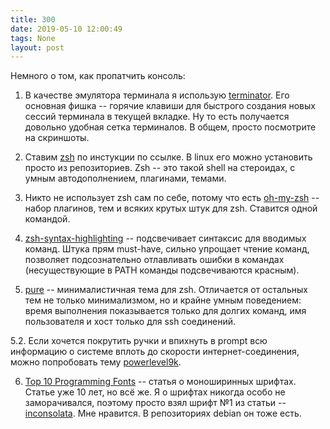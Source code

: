 ```yaml
---
title: 300
date: 2019-05-10 12:00:49
tags: None
layout: post
---
```


Немного о том, как пропатчить консоль:

1. В качестве эмулятора терминала я использую [terminator](https://gnometerminator.blogspot.com/p/introduction.html). Его основная фишка -- горячие клавиши для быстрого создания новых сессий терминала в текущей вкладке. Ну то есть получается довольно удобная сетка терминалов. В общем, просто посмотрите на скриншоты.

2. Ставим [zsh](https://github.com/robbyrussell/oh-my-zsh/wiki/Installing-ZSH) по инстукции по ссылке. В linux его можно установить просто из репозиториев. Zsh -- это такой shell на стероидах, с умным автодополнением, плагинами, темами.

3. Никто не использует zsh сам по себе, потому что есть [oh-my-zsh](https://github.com/robbyrussell/oh-my-zsh) -- набор плагинов, тем и всяких крутых штук для zsh. Ставится одной командой.

4. [zsh-syntax-highlighting](https://github.com/zsh-users/zsh-syntax-highlighting) -- подсвечивает синтаксис для вводимых команд. Штука прям must-have, сильно упрощает чтение команд, позволяет подсознательно отлавливать ошибки в командах (несуществующие в PATH команды подсвечиваются красным).

5. [pure](https://github.com/sindresorhus/pure) -- минималистичная тема для zsh. Отличается от остальных тем не только минимализмом, но и крайне умным поведением: время выполнения показывается только для долгих команд, имя пользователя и хост только для ssh соединений.

5.2. Если хочется покрутить ручки и впихнуть в prompt всю информацию о системе вплоть до скорости интернет-соединения, можно попробовать тему [powerlevel9k](https://github.com/bhilburn/powerlevel9k).

6. [Top 10 Programming Fonts](http://hivelogic.com/articles/top-10-programming-fonts/) -- статья о моноширинных шрифтах. Статье уже 10 лет, но всё же. Я о шрифтах никогда особо не заморачивался, поэтому просто взял шрифт №1 из статьи -- [inconsolata](https://www.levien.com/type/myfonts/inconsolata.html). Мне нравится. В репозиториях debian он тоже есть.
